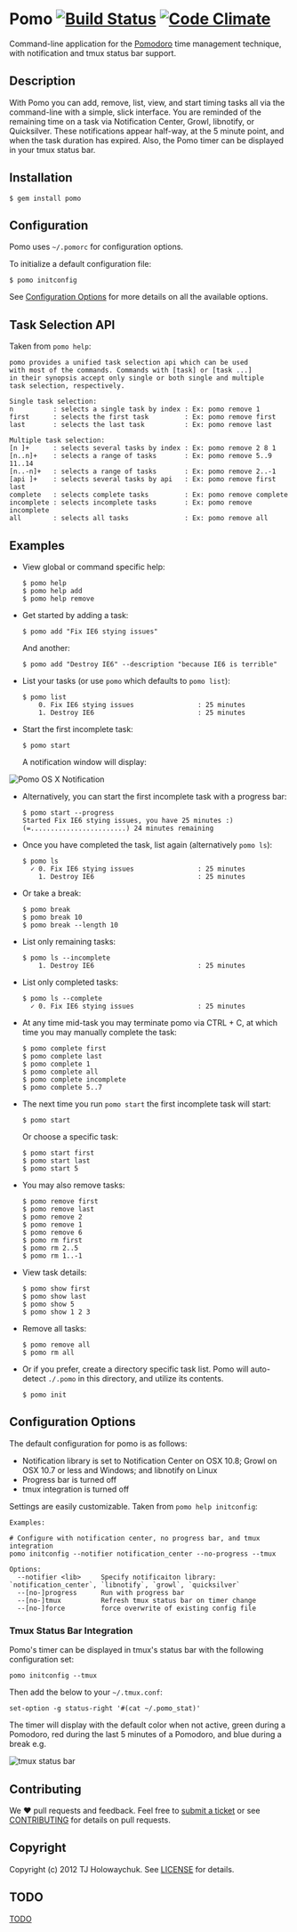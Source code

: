 # Pomo [![Build Status](https://travis-ci.org/visionmedia/pomo.png?branch=master)](https://travis-ci.org/visionmedia/pomo) [![Code Climate](https://codeclimate.com/badge.png)](https://codeclimate.com/github/visionmedia/pomo)

Command-line application for the [Pomodoro](http://www.pomodorotechnique.com/)
time management technique, with notification and tmux status bar support.

## Description

With Pomo you can add, remove, list, view, and start timing tasks all via the 
command-line with a simple, slick interface. You are reminded of the remaining 
time on a task via Notification Center, Growl, libnotify, or Quicksilver.
These notifications appear half-way, at the 5 minute point, and when the task
duration has expired. Also, the Pomo timer can be displayed in your tmux
status bar.

## Installation

    $ gem install pomo

## Configuration

Pomo uses `~/.pomorc` for configuration options.

To initialize a default configuration file:

    $ pomo initconfig

See [Configuration Options](#configuration-options) for more details on all the available options.

## Task Selection API

Taken from `pomo help`:

    pomo provides a unified task selection api which can be used
    with most of the commands. Commands with [task] or [task ...]
    in their synopsis accept only single or both single and multiple
    task selection, respectively.

    Single task selection:
    n          : selects a single task by index : Ex: pomo remove 1
    first      : selects the first task         : Ex: pomo remove first
    last       : selects the last task          : Ex: pomo remove last

    Multiple task selection:
    [n ]+      : selects several tasks by index : Ex: pomo remove 2 8 1
    [n..n]+    : selects a range of tasks       : Ex: pomo remove 5..9 11..14
    [n..-n]+   : selects a range of tasks       : Ex: pomo remove 2..-1
    [api ]+    : selects several tasks by api   : Ex: pomo remove first last
    complete   : selects complete tasks         : Ex: pomo remove complete
    incomplete : selects incomplete tasks       : Ex: pomo remove incomplete
    all        : selects all tasks              : Ex: pomo remove all

## Examples

  * View global or command specific help:

        $ pomo help
        $ pomo help add
        $ pomo help remove

  * Get started by adding a task:

        $ pomo add "Fix IE6 stying issues"
    
    And another:

        $ pomo add "Destroy IE6" --description "because IE6 is terrible"
    
  * List your tasks (or use `pomo` which defaults to `pomo list`):

        $ pomo list
            0. Fix IE6 stying issues                : 25 minutes
            1. Destroy IE6                          : 25 minutes

  * Start the first incomplete task:

        $ pomo start

    A notification window will display:

![Pomo OS X Notification](http://i.imgur.com/iEfdZ.png)

  * Alternatively, you can start the first incomplete task with a progress bar:

        $ pomo start --progress
        Started Fix IE6 stying issues, you have 25 minutes :)
        (=........................) 24 minutes remaining
    
  * Once you have completed the task, list again (alternatively `pomo ls`):

        $ pomo ls
          ✓ 0. Fix IE6 stying issues                : 25 minutes
            1. Destroy IE6                          : 25 minutes
        
  * Or take a break:

        $ pomo break
        $ pomo break 10
        $ pomo break --length 10
        
  * List only remaining tasks:

        $ pomo ls --incomplete
            1. Destroy IE6                          : 25 minutes
        
  * List only completed tasks:

        $ pomo ls --complete
          ✓ 0. Fix IE6 stying issues                : 25 minutes

  * At any time mid-task you may terminate pomo via CTRL + C, at which
    time you may manually complete the task:

        $ pomo complete first
        $ pomo complete last
        $ pomo complete 1
        $ pomo complete all
        $ pomo complete incomplete
        $ pomo complete 5..7

  * The next time you run `pomo start` the first incomplete task
    will start:

        $ pomo start
    
    Or choose a specific task:

        $ pomo start first
        $ pomo start last
        $ pomo start 5
    
  * You may also remove tasks:

        $ pomo remove first
        $ pomo remove last
        $ pomo remove 2
        $ pomo remove 1
        $ pomo remove 6
        $ pomo rm first
        $ pomo rm 2..5
        $ pomo rm 1..-1
    
  * View task details:

        $ pomo show first
        $ pomo show last
        $ pomo show 5
        $ pomo show 1 2 3

  * Remove all tasks:

        $ pomo remove all
        $ pomo rm all

  * Or if you prefer, create a directory specific task list. Pomo will
    auto-detect `./.pomo` in this directory, and utilize its contents.

        $ pomo init

## Configuration Options

The default configuration for pomo is as follows:

* Notification library is set to Notification Center on OSX 10.8; Growl on OSX
10.7 or less and Windows; and libnotify on Linux
* Progress bar is turned off
* tmux integration is turned off

Settings are easily customizable. Taken from `pomo help initconfig`:

    Examples:

    # Configure with notification center, no progress bar, and tmux integration
    pomo initconfig --notifier notification_center --no-progress --tmux

    Options:
      --notifier <lib>     Specify notificaiton library: `notification_center`, `libnotify`, `growl`, `quicksilver` 
      --[no-]progress      Run with progress bar 
      --[no-]tmux          Refresh tmux status bar on timer change 
      --[no-]force         force overwrite of existing config file 

### Tmux Status Bar Integration

Pomo's timer can be displayed in tmux's status bar with the following
configuration set:

    pomo initconfig --tmux

Then add the below to your `~/.tmux.conf`:

    set-option -g status-right '#(cat ~/.pomo_stat)'

The timer will display with the default color when not active,
green during a Pomodoro, red during the last 5 minutes of a Pomodoro,
and blue during a break e.g.

![tmux status bar](http://i.imgur.com/uIzM3.png)

## Contributing

We :heart: pull requests and feedback. Feel free to
[submit a ticket](https://github.com/visionmedia/pomo/issues) or see
[CONTRIBUTING](CONTRIBUTING.md)
for details on pull requests.

## Copyright

Copyright (c) 2012 TJ Holowaychuk. See
[LICENSE](LICENSE.md)
for details.

## TODO

[TODO](https://github.com/zlx/pomo/blob/master/TODO.md)
